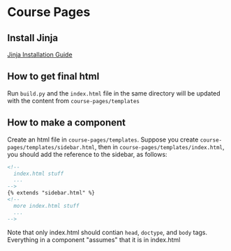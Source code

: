# Course Pages

## Install Jinja

[Jinja Installation Guide](http://jinja.pocoo.org/docs/dev/intro/#installation)

## How to get final html

Run `build.py` and the `index.html` file in the same directory will be updated with the content
from `course-pages/templates`

## How to make a component 

Create an html file in `course-pages/templates`. Suppose you create `course-pages/templates/sidebar.html`, then in `course-pages/templates/index.html`, you should add the reference to the sidebar, as follows:

```html
<!-- 
  index.html stuff 
  ...
-->
{% extends "sidebar.html" %}
<!-- 
  more index.html stuff
  ...
-->
```

Note that only index.html should contian `head`, `doctype`, and `body` tags. Everything in a 
component "assumes" that it is in index.html
